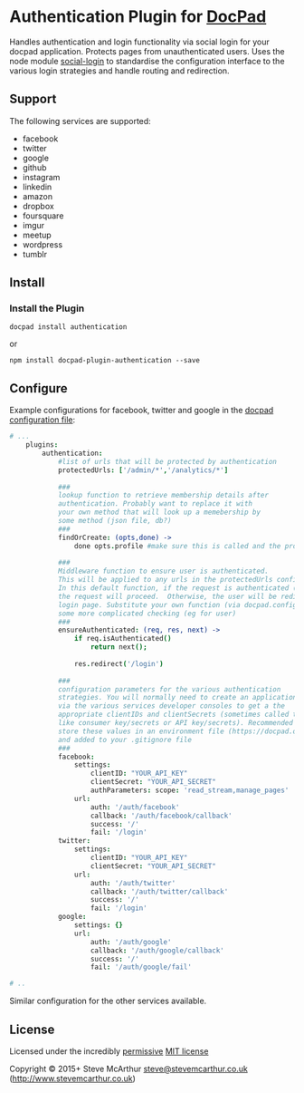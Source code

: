# Authentication Plugin for [DocPad](http://docpad.org)

<!-- INSTALL/ -->

Handles authentication and login functionality via social login for your docpad application. Protects pages from unauthenticated users. Uses the node module [social-login](https://github.com/26medias/social-login) to standardise the configuration interface to the various login strategies and handle routing and redirection.


## Support ##
The following services are supported:

*   facebook
*   twitter
*   google
*   github
*   instagram
*   linkedin
*   amazon
*   dropbox
*   foursquare
*   imgur
*   meetup
*   wordpress
*   tumblr


## Install

### Install the Plugin

```
docpad install authentication
```
or
```
npm install docpad-plugin-authentication --save
```

## Configure

Example configurations for facebook, twitter and google in the [docpad configuration file](https://docpad.org/docs/config):

``` coffee
# ...
    plugins:
        authentication:
            #list of urls that will be protected by authentication
            protectedUrls: ['/admin/*','/analytics/*']
            
            ###
            lookup function to retrieve membership details after
            authentication. Probably want to replace it with
            your own method that will look up a memebership by
            some method (json file, db?)
            ###
            findOrCreate: (opts,done) ->
                done opts.profile #make sure this is called and the profile or user data is returned
                
            ###
            Middleware function to ensure user is authenticated.
            This will be applied to any urls in the protectedUrls config option.
            In this default function, if the request is authenticated (typically via a persistent login session),
            the request will proceed.  Otherwise, the user will be redirected to the
            login page. Substitute your own function (via docpad.config) that will perhaps do
            some more complicated checking (eg for user)
            ###
            ensureAuthenticated: (req, res, next) ->
                if req.isAuthenticated()
                    return next();
            
                res.redirect('/login')
            
            ###
            configuration parameters for the various authentication
            strategies. You will normally need to create an application
            via the various services developer consoles to get a the
            appropriate clientIDs and clientSecrets (sometimes called things
            like consumer key/secrets or API key/secrets). Recommended that you
            store these values in an environment file (https://docpad.org/docs/config)
            and added to your .gitignore file
            ###
            facebook:
                settings:
                    clientID: "YOUR_API_KEY"
                    clientSecret: "YOUR_API_SECRET"
                    authParameters: scope: 'read_stream,manage_pages'
                url:
                    auth: '/auth/facebook'
                    callback: '/auth/facebook/callback'
                    success: '/'
                    fail: '/login'
            twitter:
                settings:
                    clientID: "YOUR_API_KEY"
                    clientSecret: "YOUR_API_SECRET"
                url:
                    auth: '/auth/twitter'
                    callback: '/auth/twitter/callback'
                    success: '/'
                    fail: '/login'
            google:
                settings: {}
                url:
                    auth: '/auth/google'
                    callback: '/auth/google/callback'
                    success: '/'
                    fail: '/auth/google/fail'

# ..
```
Similar configuration for the other services available.

<!-- LICENSE/ -->

## License

Licensed under the incredibly [permissive](http://en.wikipedia.org/wiki/Permissive_free_software_licence) [MIT license](http://creativecommons.org/licenses/MIT/)

Copyright &copy; 2015+ Steve McArthur <steve@stevemcarthur.co.uk> (http://www.stevemcarthur.co.uk)

<!-- /LICENSE -->
